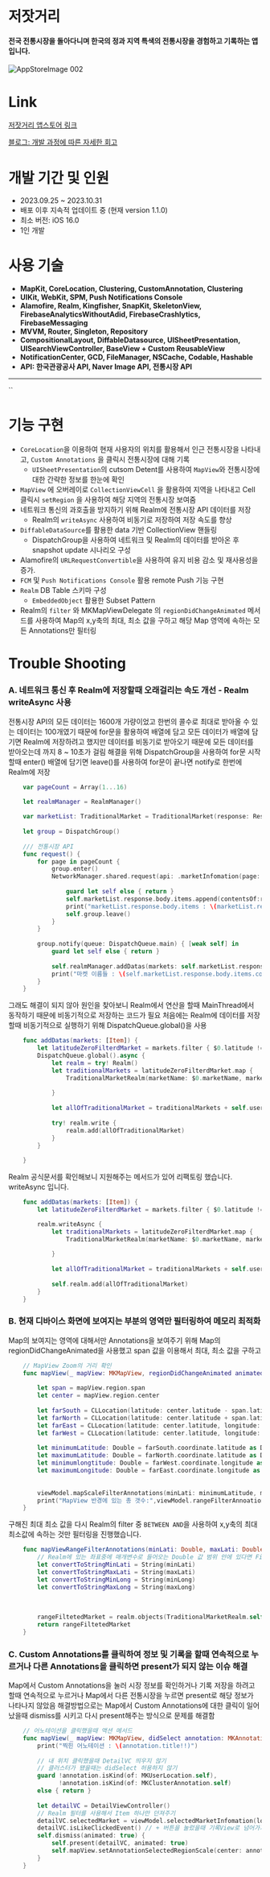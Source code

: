 # 저잣거리
#### 전국 전통시장을 돌아다니며 한국의 정과 지역 특색의 전통시장을 경험하고 기록하는 앱 입니다.
![‎AppStoreImage ‎002](https://github.com/strongyeom/UiKit_Example/assets/101084872/95908401-d935-4c74-a2fe-8cf85e47dd3b)
# Link

[저잣거리 앱스토어 링크](https://apps.apple.com/kr/app/%EC%A0%80%EC%9E%A3%EA%B1%B0%EB%A6%AC/id6470018379)

[블로그: 개발 과정에 따른 자세한 회고](https://yeomir.tistory.com/62)

# 개발 기간 및 인원
- 2023.09.25 ~ 2023.10.31
- 배포 이후 지속적 업데이트 중 (현재 version 1.1.0)
- 최소 버전: iOS 16.0
- 1인 개발

# 사용 기술
- **MapKit, CoreLocation, Clustering, CustomAnnotation, Clustering**
- **UIKit, WebKit, SPM, Push Notifications Console**
- **Alamofire, Realm, Kingfisher, SnapKit, SkeletonView, FirebaseAnalyticsWithoutAdid, FirebaseCrashlytics, FirebaseMessaging**
- **MVVM, Router, Singleton, Repository**
- **CompositionalLayout, DiffableDatasource, UISheetPresentation, UISearchViewController, BaseView + Custom ReusableView**
- **NotificationCenter, GCD, FileManager, NSCache, Codable, Hashable**
- **API: 한국관광공사 API, Naver Image API, 전통시장 API**

------
 ``
# 기능 구현 
- `CoreLocation`을 이용하여 현재 사용자의 위치를 활용해서 인근 전통시장을 나타내고, `Custom Annotations` 을 클릭시 전통시장에 대해 기록
  - `UISheetPresentation`의 cutsom Detent를 사용하여 `MapView`와 전통시장에 대한 간략한 정보를 한눈에 확인
- `MapView` 에 오버레이로 `CollectionViewCell` 을 활용하여 지역을 나타내고 Cell 클릭시 `setRegion` 을 사용하여 해당 지역의 전통시장 보여줌
- 네트워크 통신의 과호출을 방지하기 위해 Realm에 전통시장 API 데이터를 저장
  - Realm의 `writeAsync` 사용하여 비동기로 저장하여 저장 속도를 향상
- `DiffableDataSource`를 활용한 data 기반 CollectionView 핸들링
  - DispatchGroup을 사용하여 네트워크 및 Realm의 데이터를 받아온 후 snapshot update 시나리오 구성
- Alamofire의 `URLRequestConvertible`을 사용하여 유지 비용 감소 및 재사용성을 증가.
- `FCM` 및 `Push Notifications Console` 활용 remote Push 기능 구현
- `Realm` DB Table 스키마 구성
  - `EmbeddedObject` 활용한 Subset Pattern
- Realm의 `filter` 와 MKMapViewDelegate 의 `regionDidChangeAnimated` 메서드를 사용하여 Map의 x,y축의 최대, 최소 값을 구하고 해당 Map 영역에 속하는 모든 Annotations만 필터링



# Trouble Shooting
### A. 네트워크 통신 후 Realm에 저장할때 오래걸리는 속도 개선 - Realm writeAsync 사용
전통시장 API의 모든 데이터는 1600개 가량이었고 한번의 콜수로 최대로 받아올 수 있는 데이터는 100개였기 때문에 for문을 활용하여 배열에 담고
모든 데이터가 배열에 담기면 Realm에 저장하려고 했지만 데이터를 비동기로 받아오기 때문에 모든 데이터를 받아오는데 까지 8 ~ 10초가 걸림 
해결을 위해 DispatchGroup을 사용하여 for문 시작할때 enter() 배열에 담기면 leave()를 사용하여 for문이 끝나면 notify로 한번에 Realm에 저장 
```swift
    var pageCount = Array(1...16)
    
    let realmManager = RealmManager()

    var marketList: TraditionalMarket = TraditionalMarket(response: Response.init(body: Body.init(items: [], totalCount: "", numOfRows: "", pageNo: "")))
    
    let group = DispatchGroup()
    
    /// 전통시장 API
    func request() {
        for page in pageCount {
            group.enter()
            NetworkManager.shared.request(api: .marketInfomation(page: "\(page)")) { [weak self] response in
                
                guard let self else { return }
                self.marketList.response.body.items.append(contentsOf:response)
                print("marketList.response.body.items : \(marketList.response.body.items.count)")
                self.group.leave()
            }
        }
        
        group.notify(queue: DispatchQueue.main) { [weak self] in
            guard let self else { return }
            
            self.realmManager.addDatas(markets: self.marketList.response.body.items)
            print("마켓 이름들 : \(self.marketList.response.body.items.count)")
        }
    }
```

그래도 해결이 되지 않아 원인을 찾아보니 Realm에서 연산을 할때 MainThread에서 동작하기 때문에 비동기적으로 저장하는 코드가 필요
처음에는 Realm에 데이터를 저장할때 비동기적으로 실행하기 위해 DispatchQueue.global()을 사용
```swift
    func addDatas(markets: [Item]) {
        let latitudeZeroFilterdMarket = markets.filter { $0.latitude != ""}
        DispatchQueue.global().async {
            let realm = try! Realm()
            let traditionalMarkets = latitudeZeroFilterdMarket.map {
                TraditionalMarketRealm(marketName: $0.marketName, marketType: $0.marketType, loadNameAddress: $0.loadNameAddress, address: $0.address, marketOpenCycle: $0.marketOpenCycle, publicToilet: $0.publicToilet, latitude: $0.latitude, longitude: $0.longitude, popularProducts: $0.popularProducts, phoneNumber: $0.phoneNumber)
                
            }
            
            let allOfTraditionalMarket = traditionalMarkets + self.userDirectAddMarket()
            
            try! realm.write {
                realm.add(allOfTraditionalMarket)
            }
        }
        
    }
```

Realm 공식문서를 확인해보니 지원해주는 메서드가 있어 리팩토링 했습니다. writeAsync 입니다.

```swift
    func addDatas(markets: [Item]) {
        let latitudeZeroFilterdMarket = markets.filter { $0.latitude != ""}

        realm.writeAsync {
            let traditionalMarkets = latitudeZeroFilterdMarket.map {
                TraditionalMarketRealm(marketName: $0.marketName, marketType: $0.marketType, loadNameAddress: $0.loadNameAddress, address: $0.address, marketOpenCycle: $0.marketOpenCycle, publicToilet: $0.publicToilet, latitude: $0.latitude, longitude: $0.longitude, popularProducts: $0.popularProducts, phoneNumber: $0.phoneNumber)
                
            }
            
            let allOfTraditionalMarket = traditionalMarkets + self.userDirectAddMarket()
            
            self.realm.add(allOfTraditionalMarket)
        }
    }
```

### B. 현재 디바이스 화면에 보여지는 부분의 영역만 필터링하여 메모리 최적화
Map의 보여지는 영역에 대해서만 Annotations을 보여주기 위해 Map의 regionDidChangeAnimated을 사용했고 span 값을 
이용해서 최대, 최소 값을 구하고 
```swift
    // MapView Zoom의 거리 확인
    func mapView(_ mapView: MKMapView, regionDidChangeAnimated animated: Bool) {
        
        let span = mapView.region.span
        let center = mapView.region.center
        
        let farSouth = CLLocation(latitude: center.latitude - span.latitudeDelta * 0.5, longitude: center.longitude)
        let farNorth = CLLocation(latitude: center.latitude + span.latitudeDelta * 0.5, longitude: center.longitude)
        let farEast = CLLocation(latitude: center.latitude, longitude: center.longitude + span.longitudeDelta * 0.5)
        let farWest = CLLocation(latitude: center.latitude, longitude: center.longitude - span.longitudeDelta * 0.5)
        
        let minimumLatitude: Double = farSouth.coordinate.latitude as Double
        let maximumLatitude: Double = farNorth.coordinate.latitude as Double
        let minimumlongtitude: Double = farWest.coordinate.longitude as Double
        let maximumLongitude: Double = farEast.coordinate.longitude as Double
        
        
        viewModel.mapScaleFilterAnnotations(minLati: minimumLatitude, maxLati: maximumLatitude, minLong: minimumlongtitude, maxLong: maximumLongitude)
        print("MapView 반경에 있는 총 갯수:",viewModel.rangeFilterAnnoation.value.count)
    }
```

구해진 최대 최소 값을 다시 Realm의 filter 중 `BETWEEN AND`을 사용하여 x,y축의 최대 최소값에 속하는 것만 필터링을 진행했습니다.
```swift
    func mapViewRangeFilterAnnotations(minLati: Double, maxLati: Double, minLong: Double, maxLong: Double) -> Results<TraditionalMarketRealm> {
        // Realm에 있는 좌표중에 매개변수로 들어오는 Double 값 범위 안에 있다면 FilterRealm에 담아라
        let convertToStringMinLati = String(minLati)
        let convertToStringMaxLati = String(maxLati)
        let convertToStringMinLong = String(minLong)
        let convertToStringMaxLong = String(maxLong)
        
        
        
        rangeFiltetedMarket = realm.objects(TraditionalMarketRealm.self).filter("latitude BETWEEN {\(convertToStringMinLati), \(convertToStringMaxLati)} AND longitude BETWEEN {\(convertToStringMinLong), \(convertToStringMaxLong)}")
        return rangeFiltetedMarket
    }
```

### C. Custom Annotations를 클릭하여 정보 및 기록을 할때 연속적으로 누르거나 다른 Annotations을 클릭하면 present가 되지 않는 이슈 해결
Map에서 Custom Annotations을 눌러 시장 정보를 확인하거나 기록 저장을 하려고 할때 연속적으로 누르거나 Map에서 다른 전통시장을 누르면 present로 해당 정보가 나타나지 않았음 
해결방법으로는 Map에서 Custom Annotations에 대한 클릭이 일어났을때 dismiss를 시키고 다시 present해주는 방식으로 문제를 해결함
```swift
    // 어노테이션을 클릭했을때 액션 메서드
    func mapView(_ mapView: MKMapView, didSelect annotation: MKAnnotation) {
        print("찍힌 어노테이션 : \(annotation.title!!)")
        
        // 내 위치 클릭했을때 DetailVC 띄우지 않기
        // 클러스터가 됐을때는 didSelect 허용하지 않기
        guard !annotation.isKind(of: MKUserLocation.self),
              !annotation.isKind(of: MKClusterAnnotation.self)
        else { return }
        
        let detailVC = DetailViewController()
        // Realm 필터를 사용해서 Item 하나만 던져주기
        detailVC.selectedMarket = viewModel.selectedMarketInfomation(location: annotation.coordinate)
        detailVC.isLikeClickedEvent() // + 버튼을 눌렀을때 기록View로 넘어가기
        self.dismiss(animated: true) {
            self.present(detailVC, animated: true)
            self.mapView.setAnnotationSelectedRegionScale(center: annotation.coordinate)
        }
    }
```
